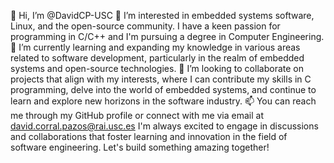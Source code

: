 👋 Hi, I’m @DavidCP-USC
👀 I’m interested in embedded systems software, Linux, and the open-source community. 
I have a keen passion for programming in C/C++ and I'm pursuing a degree in Computer Engineering.
🌱 I’m currently learning and expanding my knowledge in various areas related to software development, 
particularly in the realm of embedded systems and open-source technologies.
💞️ I’m looking to collaborate on projects that align with my interests, where I can contribute my skills 
in C programming, delve into the world of embedded systems, and continue to learn and explore new horizons 
in the software industry.
📫 You can reach me through my GitHub profile or connect with me via email at david.corral.pazos@rai.usc.es 
I'm always excited to engage in discussions and collaborations that foster learning and innovation in the 
field of software engineering. Let's build something amazing together!

<!---
DavidCP-USC/DavidCP-USC is a ✨ special ✨ repository because its `README.md` (this file) appears on your GitHub profile.
You can click the Preview link to take a look at your changes.
--->
